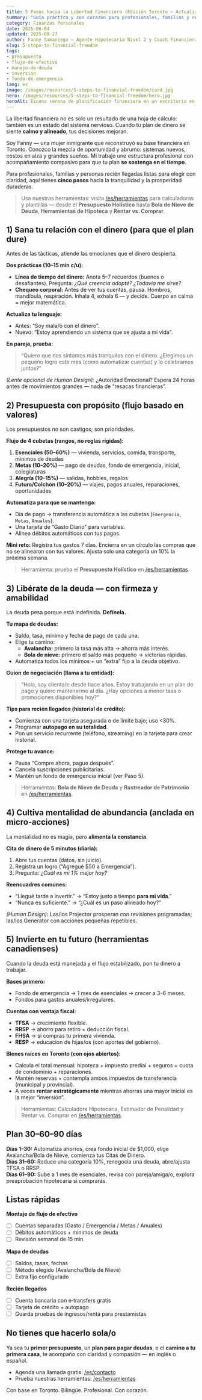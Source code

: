 ```yaml
---
title: 5 Pasos hacia la Libertad Financiera (Edición Toronto — Actualización 2025)
summary: "Guía práctica y con corazón para profesionales, familias y recién llegados en Toronto para construir tranquilidad y prosperidad duradera."
category: Finanzas Personales
date: 2025-06-04
updated: 2025-08-27
author: Fanny Samaniego — Agente Hipotecaria Nivel 2 y Coach Financiera Holística
slug: 5-steps-to-financial-freedom
tags:
- presupuesto
- flujo-de-efectivo
- manejo-de-deuda
- inversion
- fondo-de-emergencia
lang: es
image: /images/resources/5-steps-to-financial-freedom/card.jpg
hero: /images/resources/5-steps-to-financial-freedom/hero.jpg
heroAlt: Escena serena de planificación financiera en un escritorio en Toronto
---
```


La libertad financiera no es solo un resultado de una hoja de cálculo: también es un estado del sistema nervioso. Cuando tu plan de dinero se siente **calmo y alineado**, tus decisiones mejoran.

Soy Fanny — una mujer inmigrante que reconstruyó su base financiera en Toronto. Conozco la mezcla de oportunidad y abrumo: sistemas nuevos, costos en alza y grandes sueños. Mi trabajo une estructura profesional con acompañamiento compasivo para que tu plan **se sostenga en el tiempo**.

Para profesionales, familias y personas recién llegadas listas para elegir con claridad, aquí tienes **cinco pasos** hacia la tranquilidad y la prosperidad duraderas.

> Usa nuestras herramientas: visita [/es/herramientas](/es/herramientas) para calculadoras y plantillas — desde el **Presupuesto Holístico** hasta **Bola de Nieve de Deuda**, **Herramientas de Hipoteca** y **Rentar vs. Comprar**.

## 1) Sana tu relación con el dinero (para que el plan dure)

Antes de las tácticas, atiende las emociones que el dinero despierta.

**Dos prácticas (10–15 min c/u):**
- **Línea de tiempo del dinero:** Anota 5–7 recuerdos (buenos o desafiantes). Pregunta: *¿Qué creencia adopté? ¿Todavía me sirve?*
- **Chequeo corporal:** Antes de ver tus cuentas, pausa. Hombros, mandíbula, respiración. Inhala 4, exhala 6 — y decide. Cuerpo en calma = mejor matemática.

**Actualiza tu lenguaje:**
- Antes: “Soy mala/o con el dinero”.
- Nuevo: “Estoy aprendiendo un sistema que se ajusta a mi vida”.

**En pareja, prueba:**
> “Quiero que nos sintamos más tranquilos con el dinero. ¿Elegimos un pequeño logro este mes (como automatizar cuentas) y lo celebramos juntos?”

*(Lente opcional de Human Design):* ¿Autoridad Emocional? Espera 24 horas antes de movimientos grandes — nada de “resacas financieras”.

## 2) Presupuesta con propósito (flujo basado en valores)

Los presupuestos no son castigos; son prioridades.

**Flujo de 4 cubetas (rangos, no reglas rígidas):**
1. **Esenciales (50–60%)** — vivienda, servicios, comida, transporte, mínimos de deudas  
2. **Metas (10–20%)** — pago de deudas, fondo de emergencia, inicial, colegiaturas  
3. **Alegría (10–15%)** — salidas, hobbies, regalos  
4. **Futuro/Colchón (10–20%)** — viajes, pagos anuales, reparaciones, oportunidades

**Automatiza para que se mantenga:**
- Día de pago → transferencia automática a las cubetas (`Emergencia`, `Metas`, `Anuales`).
- Una tarjeta de “Gasto Diario” para variables.
- Alinea débitos automáticos con tus pagos.

**Mini reto:** Registra tus gastos 7 días. Encierra en un círculo las compras que no se alinearon con tus valores. Ajusta solo una categoría un 10% la próxima semana.

> Herramienta: prueba el **Presupuesto Holístico** en [/es/herramientas](/es/herramientas).

## 3) Libérate de la deuda — con firmeza y amabilidad

La deuda pesa porque está indefinida. **Defínela.**

**Tu mapa de deudas:**
- Saldo, tasa, mínimo y fecha de pago de cada una.
- Elige tu camino:
  - **Avalancha:** primero la tasa más alta → ahorra más interés.
  - **Bola de nieve:** primero el saldo más pequeño → victorias rápidas.
- Automatiza todos los mínimos + un “extra” fijo a la deuda objetivo.

**Guion de negociación (llama a tu entidad):**
> “Hola, soy clienta/e desde hace años. Estoy trabajando en un plan de pago y quiero mantenerme al día. ¿Hay opciones a menor tasa o promociones disponibles hoy?”

**Tips para recién llegados (historial de crédito):**
- Comienza con una tarjeta asegurada o de límite bajo; uso <30%.
- Programar **autopago en su totalidad**.
- Pon un servicio recurrente (teléfono, streaming) en la tarjeta para crear historial.

**Protege tu avance:**
- Pausa “Compre ahora, pague después”.
- Cancela suscripciones publicitarias.
- Mantén un fondo de emergencia inicial (ver Paso 5).

> Herramientas: **Bola de Nieve de Deuda** y **Rastreador de Patrimonio** en [/es/herramientas](/es/herramientas).

## 4) Cultiva mentalidad de abundancia (anclada en micro‑acciones)

La mentalidad no es magia, pero **alimenta la constancia**.

**Cita de dinero de 5 minutos (diaria):**
1. Abre tus cuentas (datos, sin juicio).  
2. Registra un logro (“Agregué $50 a Emergencia”).  
3. Pregunta: *¿Cuál es mi 1% mejor hoy?*

**Reencuadres comunes:**
- “Llegué tarde a invertir.” → “Estoy justo a tiempo **para mi vida**.”  
- “Nunca es suficiente.” → “¿Cuál es un paso alineado hoy?”

*(Human Design):* Las/los Projector prosperan con revisiones programadas; las/los Generator con acciones pequeñas repetibles.

## 5) Invierte en tu futuro (herramientas canadienses)

Cuando la deuda está manejada y el flujo estabilizado, pon tu dinero a trabajar.

**Bases primero:**
- Fondo de emergencia → 1 mes de esenciales → crecer a 3–6 meses.  
- Fondos para gastos anuales/irregulares.

**Cuentas con ventaja fiscal:**
- **TFSA** → crecimiento flexible.  
- **RRSP** → ahorro para retiro + deducción fiscal.  
- **FHSA** → si compras tu primera vivienda.  
- **RESP** → educación de hijas/os (con aportes del gobierno).

**Bienes raíces en Toronto (con ojos abiertos):**
- Calcula el total mensual: hipoteca + impuesto predial + seguros + cuota de condominio + reparaciones.  
- Mantén reservas + contempla ambos impuestos de transferencia (municipal y provincial).  
- A veces **rentar estratégicamente** mientras ahorras una mayor inicial es la mejor “inversión”.

> Herramientas: Calculadora Hipotecaria, Estimador de Penalidad y Rentar vs. Comprar en [/es/herramientas](/es/herramientas).

## Plan 30–60–90 días

**Días 1–30:** Automatiza ahorros, crea fondo inicial de $1,000, elige Avalancha/Bola de Nieve, comienza tus Citas de Dinero.  
**Días 31–60:** Reduce una categoría 10%, renegocia una deuda, abre/ajusta TFSA o RRSP.  
**Días 61–90:** Sube a 1 mes de esenciales, revisa con pareja/amiga/o, explora preaprobación hipotecaria si comprarás.

## Listas rápidas

**Montaje de flujo de efectivo**
- [ ] Cuentas separadas (Gasto / Emergencia / Metas / Anuales)  
- [ ] Débitos automáticos + mínimos de deuda  
- [ ] Revisión semanal de 15 min

**Mapa de deudas**
- [ ] Saldos, tasas, fechas  
- [ ] Método elegido (Avalancha/Bola de Nieve)  
- [ ] Extra fijo configurado

**Recién llegados**
- [ ] Cuenta bancaria con e‑transfers gratis  
- [ ] Tarjeta de crédito + autopago  
- [ ] Guarda pruebas de ingresos/renta para prestamistas

## No tienes que hacerlo sola/o
Ya sea tu **primer presupuesto**, un **plan para pagar deudas**, o el **camino a tu primera casa**, te acompaño con claridad y compasión — en inglés o español.

- Agenda una llamada gratis: [/es/contacto](/es/contacto)  
- Prueba nuestras herramientas: [/es/herramientas](/es/herramientas)

Con base en Toronto. Bilingüe. Profesional. Con corazón.
